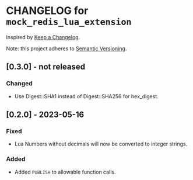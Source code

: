 # CHANGELOG for `mock_redis_lua_extension`

Inspired by [Keep a Changelog](https://keepachangelog.com/en/1.0.0/).

Note: this project adheres to [Semantic Versioning](https://semver.org/spec/v2.0.0.html).

## [0.3.0] - not released
### Changed
- Use Digest::SHA1 instead of Digest::SHA256 for hex_digest.

## [0.2.0] - 2023-05-16
### Fixed
- Lua Numbers without decimals will now be converted to integer strings.

### Added
- Added `PUBLISH` to allowable function calls.
